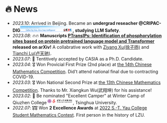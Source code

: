 # 🔥 News
- *2023.10*: Arrived in Beijing. Became an **undergrad reseacher @CRIPAC-DIG[<img src='./images/dig_logo.png' style="width: 12em;">](https://github.com/CRIPAC-DIG), studying LLM Safety**.
- *2023.08*: 🔥🔥 **Manuscripts [PTransIPs: Identification of phosphorylation sites based on protein pretrained language model and Transformer](https://arxiv.org/abs/2308.05115) released on arXiv!** A collabrative work with [Ziyang Xu(徐子扬)](https://statxzy7.github.io/) and [Tianchi Lu(卢天驰)](https://www.researchgate.net/profile/Tianchi-Lu-3).
- *2023.07*: 🎉 Tentitively accepted by CASIA as a Ph.D. Candidate.
- *2023.04*: 🎖️ Won Provicial First Prize (2nd place) at [the 14th Chinese Mathematics Competition](https://mp.weixin.qq.com/s/b7nffSDuIZbPEBOb7eWCVA). Did't attend national final due to contracting COVID-19.
- *2023.03*: 🎖️ Won National Second Prize at [the 13th Chinese Mathematics Competition](https://mp.weixin.qq.com/s/b7nffSDuIZbPEBOb7eWCVA). Thanks to Mr. Xiangkun Wu(武翔坤) for his assistance!
- *2023.02*: 🎉 Be nominated "Excellent Camper" at Winter Camp of Qiuzhen College[<img src='./images/qzc_logo.png' style="width: 6em;">](https://qzc.tsinghua.edu.cn/), Tsinghua University.
- *2022.07*: 🎖️🎖️ Won **2 Excellence Awards** at [2022 S.-T. Yau College Student Mathematics Contest](http://www.yau-contest.com/show-86-52.html). First person in the history of LZU.